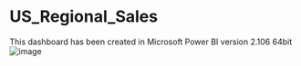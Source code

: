 # US_Regional_Sales
This dashboard has been created in Microsoft Power BI version 2.106 64bit
![image](https://user-images.githubusercontent.com/19530285/177585062-c0fe8ed0-a3d0-4d79-84dc-dde5bb3f00b3.png)
